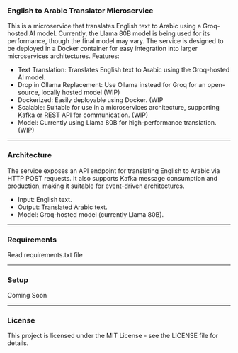 ### English to Arabic Translator Microservice

This is a microservice that translates English text to Arabic using a Groq-hosted AI model. Currently, the Llama 80B model is being used for its performance, though the final model may vary. The service is designed to be deployed in a Docker container for easy integration into larger microservices architectures.
Features: 

- Text Translation: Translates English text to Arabic using the Groq-hosted AI model.
- Drop in Ollama Replacement: Use Ollama instead for Groq for an open-source, locally hosted model (WIP)
- Dockerized: Easily deployable using Docker. (WIP
- Scalable: Suitable for use in a microservices architecture, supporting Kafka or REST API for communication. (WIP)
- Model: Currently using Llama 80B for high-performance translation. (WIP)
---
### Architecture

The service exposes an API endpoint for translating English to Arabic via HTTP POST requests. It also supports Kafka message consumption and production, making it suitable for event-driven architectures.
- Input: English text.
- Output: Translated Arabic text.
- Model: Groq-hosted model (currently Llama 80B).
---
### Requirements
Read requirements.txt file

---
### Setup
Coming Soon

---
### License 
This project is licensed under the MIT License - see the LICENSE file for details.
